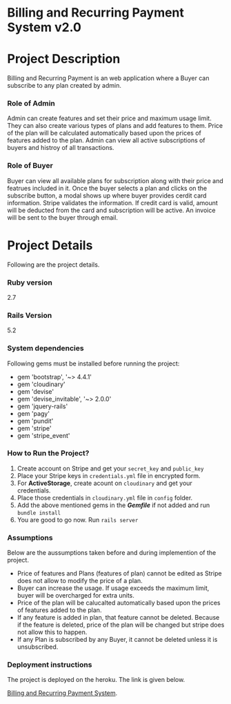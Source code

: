 # Billing and Recurring Payment System v2.0

# Project Description

Billing and Recurring Payment is an web application where a Buyer can subscribe to any plan created by admin.

### Role of Admin
Admin can create features and set their price and maximum usage limit. They can also create various types of plans and add features to them. Price of the plan will be calculated automatically based upon the prices of features added to the plan. Admin can view all active subscriptions of buyers and histroy of all transactions.

### Role of Buyer
Buyer can view all available plans for subscription along with their price and featrues included in it. Once the buyer selects a plan and clicks on the subscribe button, a modal shows up where buyer provides cerdit card information. Stripe validates the information. If credit card is valid, amount will be deducted from the card and subscription will be active. An invoice will be sent to the buyer through email.

# Project Details
Following are the project details.
### Ruby version

2.7

### Rails Version

5.2

### System dependencies

Following gems must be installed before running the project:

* gem 'bootstrap', '~> 4.4.1'
* gem 'cloudinary'
* gem 'devise'
* gem 'devise_invitable', '~> 2.0.0'
* gem 'jquery-rails'
* gem 'pagy'
* gem 'pundit'
* gem 'stripe'
* gem 'stripe_event'

### How to Run the Project?

1. Create account on Stripe and get your `secret_key` and `public_key`
2. Place your Stripe keys in `credentials.yml` file in encrypted form.
3. For **ActiveStorage**, create acount on `cloudinary` and get your credentials.
4. Place those credentials in `cloudinary.yml` file in `config` folder.
5. Add the above mentioned gems in the ***Gemfile*** if not added and run `bundle install`
6. You are good to go now. Run `rails server`

### Assumptions

Below are the aussumptions taken before and during implemention of the project.
* Price of features and Plans (features of plan) cannot be edited as Stripe does not allow to modify the price of a plan.
* Buyer can increase the usage. If usage exceeds the maximum limit, buyer will be overcharged for extra units.
* Price of the plan will be calucalted automatically based upon the prices of features added to the plan.
* If any feature is added in plan, that feature cannot be deleted. Because if the feature is deleted, price
  of the plan will be changed but stripe does not allow this to happen.
* If any Plan is subscribed by any Buyer, it cannot be deleted unless it is unsubscribed.

### Deployment instructions

The project is deployed on the heroku. The link is given below.

[Billing and Recurring Payment System](https://billing-and-payment-system.herokuapp.com/).

